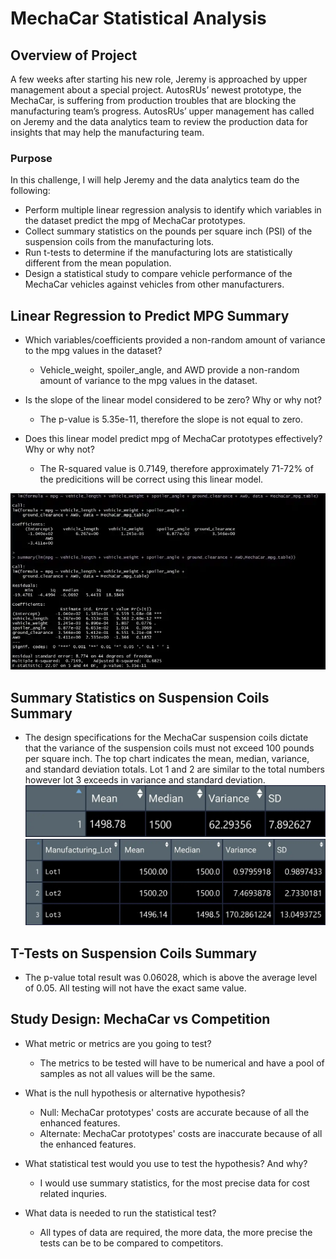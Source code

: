 # MechaCar Statistical Analysis

## Overview of Project
A few weeks after starting his new role, Jeremy is approached by upper management about a special project. AutosRUs’ newest prototype, the MechaCar, is suffering from production troubles that are blocking the manufacturing team’s progress. AutosRUs’ upper management has called on Jeremy and the data analytics team to review the production data for insights that may help the manufacturing team.

### Purpose
In this challenge, I will help Jeremy and the data analytics team do the following:

- Perform multiple linear regression analysis to identify which variables in the dataset predict the mpg of MechaCar prototypes.
- Collect summary statistics on the pounds per square inch (PSI) of the suspension coils from the manufacturing lots.
- Run t-tests to determine if the manufacturing lots are statistically different from the mean population.
- Design a statistical study to compare vehicle performance of the MechaCar vehicles against vehicles from other manufacturers.

## Linear Regression to Predict MPG Summary
- Which variables/coefficients provided a non-random amount of variance to the mpg values in the dataset?
  - Vehicle_weight, spoiler_angle, and AWD provide a non-random amount of variance to the mpg values in the dataset.  
   
- Is the slope of the linear model considered to be zero? Why or why not?
  - The p-value is 5.35e-11, therefore the slope is not equal to zero.
   
- Does this linear model predict mpg of MechaCar prototypes effectively? Why or why not?
  - The R-squared value is 0.7149, therefore approximately 71-72% of the predicitions will be correct using this linear model.  

![1](https://github.com/jag28731/MechaCar-Statistical-Analysis/blob/main/Resources/Linear%20Regression.PNG)

## Summary Statistics on Suspension Coils Summary
- The design specifications for the MechaCar suspension coils dictate that the variance of the suspension coils must not exceed 100 pounds per square inch. The top chart indicates the mean, median, variance, and standard deviation totals. Lot 1 and 2 are similar to the total numbers however lot 3 exceeds in variance and standard deviation.
![2](https://github.com/jag28731/MechaCar-Statistical-Analysis/blob/main/Resources/Total%20Summary.PNG)
![3](https://github.com/jag28731/MechaCar-Statistical-Analysis/blob/main/Resources/Lot%20Summary.PNG)

## T-Tests on Suspension Coils Summary
- The p-value total result was 0.06028, which is above the average level of 0.05. All testing will not have the exact same value. 

## Study Design: MechaCar vs Competition
- What metric or metrics are you going to test?
  - The metrics to be tested will have to be numerical and have a pool of samples as not all values will be the same. 
   
- What is the null hypothesis or alternative hypothesis?
  - Null: MechaCar prototypes' costs are accurate because of all the enhanced features.
  - Alternate: MechaCar prototypes' costs are inaccurate because of all the enhanced features.
   
- What statistical test would you use to test the hypothesis? And why?
  - I would use summary statistics, for the most precise data for cost related inquries.
  
- What data is needed to run the statistical test?
  - All types of data are required, the more data, the more precise the tests can be to be compared to competitors.  

